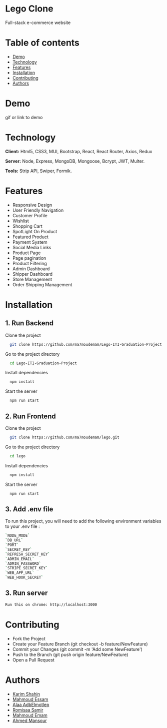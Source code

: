 # Lego Clone

Full-stack e-commerce website

# Table of contents

- [ Demo ](#demo)
- [ Technology ](#technology)
- [ Features ](#features)
- [ Installation ](#installation)
- [ Contributing ](#contributing)
- [ Authors ](#authors)

# Demo

gif or link to demo

# Technology

**Client:** Html5, CSS3, MUI, Bootstrap, React, React Router, Axios, Redux

**Server:** Node, Express, MongoDB, Mongoose, Bcrypt, JWT, Multer.

**Tools:** Strip API, Swiper, Formik.

# Features

- Responsive Design
- User Friendly Navigation
- Customer Profile
- Wishlist
- Shopping Cart
- SpotLight On Product
- Featured Product
- Payment System
- Social Media Links
- Product Page
- Page pagination
- Product Filtering
- Admin Dashboard
- Shipper Dashboard
- Store Management
- Order Shipping Management

# Installation

## 1. Run Backend

Clone the project

```bash
  git clone https://github.com/ma7moudemam/Lego-ITI-Graduation-Project.git
```

Go to the project directory

```bash
  cd Lego-ITI-Graduation-Project
```

Install dependencies

```bash
  npm install
```

Start the server

```bash
  npm run start
```

## 2. Run Frontend

Clone the project

```bash
  git clone https://github.com/ma7moudemam/lego.git
```

Go to the project directory

```bash
  cd lego
```

Install dependencies

```bash
  npm install
```

Start the server

```bash
  npm run start
```

## 3. Add .env file

To run this project, you will need to add the following environment variables to your .env file :

```bash
`NODE_MODE`
`DB_URL`
`PORT`
`SECRET_KEY`
`REFRESH_SECRET_KEY`
`ADMIN_EMAIL`
`ADMIN_PASSWORD`
`STRIPE_SECRET_KEY`
`WEB_APP_URL`
`WEB_HOOK_SECRET`
```

## 3. Run server

```bash
Run this on chrome: http://localhost:3000
```

# Contributing

- Fork the Project
- Create your Feature Branch (git checkout -b feature/NewFeature)
- Commit your Changes (git commit -m 'Add some NewFeature')
- Push to the Branch (git push origin feature/NewFeature)
- Open a Pull Request

# Authors

- [Karim Shahin](https://github.com/KarimShahin)
- [Mahmoud Essam](https://github.com/MahmoudEssam12)
- [Alaa AdbElmotlep](https://github.com/AlaaAbdelmotlep)
- [Romisaa Samir](https://github.com/romisaa-samir)
- [Mahmoud Emam](https://github.com/ma7moudemam)
- [Ahmed Mansour](https://github.com/mansourrsss)
